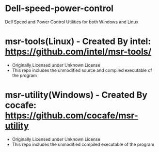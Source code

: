 # Dell-speed-power-control
Dell Speed and Power Control Utilities for both Windows and Linux

# msr-tools(Linux) - Created By intel: https://github.com/intel/msr-tools/
* Originally Licensed under Unknown License
* This repo includes the unmodified source and compiled executable of the program
# msr-utility(Windows) - Created By cocafe: https://github.com/cocafe/msr-utility
* Originally Licensed under Unknown License
* This repo includes the unmodified compiled executable of the program
